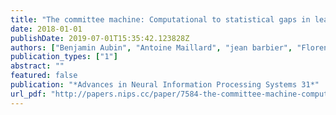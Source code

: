 ```yaml
---
title: "The committee machine: Computational to statistical gaps in learning a two-layers neural network"
date: 2018-01-01
publishDate: 2019-07-01T15:35:42.123828Z
authors: ["Benjamin Aubin", "Antoine Maillard", "jean barbier", "Florent Krzakala", "Nicolas Macris", "Lenka Zdeborová"]
publication_types: ["1"]
abstract: ""
featured: false
publication: "*Advances in Neural Information Processing Systems 31*"
url_pdf: "http://papers.nips.cc/paper/7584-the-committee-machine-computational-to-statistical-gaps-in-learning-a-two-layers-neural-network.pdf"
---
```


